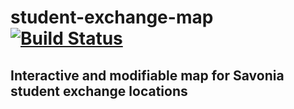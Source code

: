 # student-exchange-map [![Build Status](https://travis-ci.org/HalooProductions/student-exchange-map.svg?branch=master)](https://travis-ci.org/HalooProductions/student-exchange-map)  
  
## Interactive and modifiable map for Savonia student exchange locations